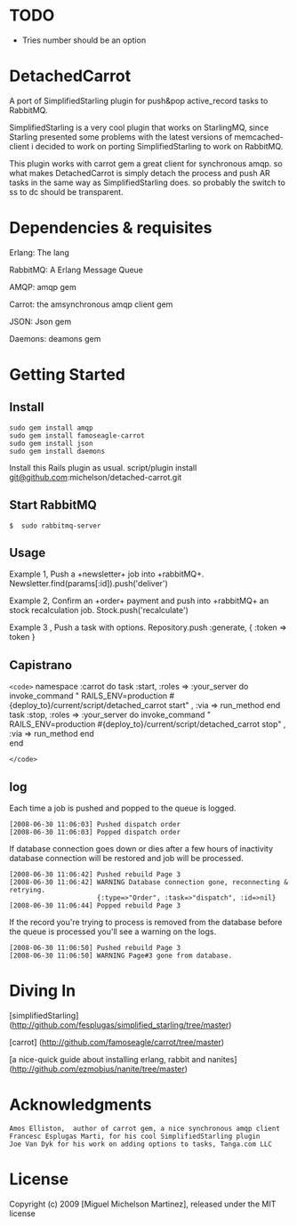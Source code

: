 # TODO
- Tries number should be an option


# DetachedCarrot

A port of SimplifiedStarling plugin for push&amp;pop active_record tasks to RabbitMQ.

SimplifiedStarling is a very cool plugin that works on StarlingMQ, since Starling presented some problems with the latest versions of memcached-client i decided to work on porting SimplifiedStarling to work on RabbitMQ.

This plugin works with carrot gem a great client for synchronous amqp. so what makes DetachedCarrot is simply detach the process and push AR tasks in the same way as SimplifiedStarling does. so probably the switch to ss to dc should be transparent.


# Dependencies & requisites

  Erlang: The lang

  RabbitMQ: A Erlang Message Queue

  AMQP: amqp gem 
 
  Carrot: the amsynchronous amqp client gem

  JSON: Json gem

  Daemons: deamons gem

# Getting Started

## Install

    sudo gem install amqp
	sudo gem install famoseagle-carrot
	sudo gem install json
	sudo gem install daemons	


Install this Rails plugin as usual.
	script/plugin install git@github.com:michelson/detached-carrot.git
	
## Start RabbitMQ

	$  sudo rabbitmq-server
	
## Usage

Example 1, Push a +newsletter+ job into +rabbitMQ+.
	Newsletter.find(params[:id]).push('deliver')
 
Example 2, Confirm an +order+ payment and push into +rabbitMQ+ an stock recalculation job.
	Stock.push('recalculate')
 
Example 3 , Push a task with options.
	Repository.push :generate, { :token => token }

## Capistrano

`<code>`
namespace :carrot do
  task :start, :roles => :your_server do
    invoke_command " RAILS_ENV=production #{deploy_to}/current/script/detached_carrot start" , :via => run_method
  end
  task :stop, :roles => :your_server do
    invoke_command " RAILS_ENV=production #{deploy_to}/current/script/detached_carrot stop" , :via => run_method
  end  
end

`</code>`
	
## log

Each time a job is pushed and popped to the queue is logged.

	[2008-06-30 11:06:03] Pushed dispatch order
	[2008-06-30 11:06:03] Popped dispatch order

If database connection goes down or dies after a few hours of inactivity 
database connection will be restored and job will be processed.

	[2008-06-30 11:06:42] Pushed rebuild Page 3
	[2008-06-30 11:06:42] WARNING Database connection gone, reconnecting & retrying.
	                      {:type=>"Order", :task=>"dispatch", :id=>nil}
	[2008-06-30 11:06:44] Popped rebuild Page 3

If the record you're trying to process is removed from the database before 
the queue is processed you'll see a warning on the logs.

	[2008-06-30 11:06:50] Pushed rebuild Page 3
	[2008-06-30 11:06:50] WARNING Page#3 gone from database.

# Diving In

[simplifiedStarling] (http://github.com/fesplugas/simplified_starling/tree/master) 

[carrot] (http://github.com/famoseagle/carrot/tree/master)

[a nice-quick guide about installing erlang, rabbit and nanites] (http://github.com/ezmobius/nanite/tree/master)

# Acknowledgments

	Amos Elliston,  author of carrot gem, a nice synchronous amqp client
	Francesc Esplugas Marti, for his cool SimplifiedStarling plugin 
	Joe Van Dyk for his work on adding options to tasks, Tanga.com LLC

# License

Copyright (c) 2009 [Miguel Michelson Martinez], released under the MIT license